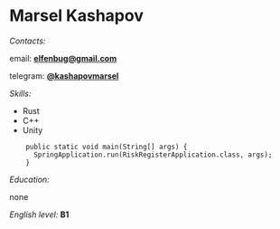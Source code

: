 # Marsel Kashapov
*Contacts:*

email: **elfenbug@gmail.com**

telegram: **[@kashapovmarsel](https://t.me/kashapovmarsel)**

*Skills:*

* Rust
* C++
* Unity

```
    public static void main(String[] args) {
      SpringApplication.run(RiskRegisterApplication.class, args);
    }
```

*Education:*

none

*English level:* **B1**
